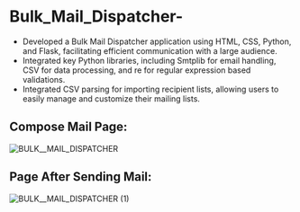# Bulk_Mail_Dispatcher-

* Developed a Bulk Mail Dispatcher application using HTML, CSS, Python, and Flask, facilitating efficient communication with a large audience.
* Integrated key Python libraries, including Smtplib for email handling, CSV for data processing, and re for regular expression based validations.
* Integrated CSV parsing for importing recipient lists, allowing users to easily manage and customize their mailing lists.

## Compose Mail Page:

![BULK__MAIL_DISPATCHER](https://github.com/user-attachments/assets/5d2df997-e97d-4eb1-8ad9-122788571b88)

## Page After Sending Mail:

![BULK__MAIL_DISPATCHER (1)](https://github.com/user-attachments/assets/f6c31db8-3739-4b31-8110-683db43deaef)


